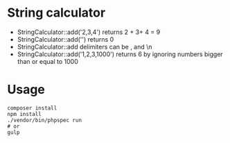 # String calculator

- StringCalculator::add('2,3,4') returns 2 + 3+ 4 = 9
- StringCalculator::add('') returns 0
- StringCalculator::add delimiters can be , and \n
- StringCalculator::add('1,2,3,1000') returns 6 by ignoring numbers bigger than or equal to 1000

# Usage

```
composer install
npm install
./vendor/bin/phpspec run
# or
gulp
```

